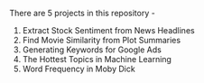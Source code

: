 There are 5 projects in this repository -

   1. Extract Stock Sentiment from News Headlines
   2. Find Movie Similarity from Plot Summaries
   3. Generating Keywords for Google Ads
   4. The Hottest Topics in Machine Learning
   5. Word Frequency in Moby Dick

